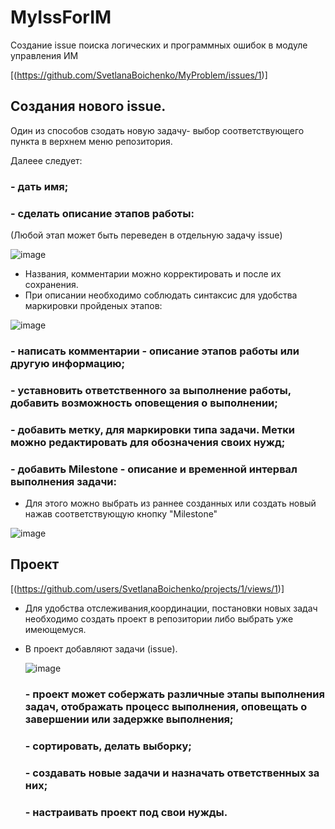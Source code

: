 # MyIssForIM
Создание issue поиска логических и программных ошибок в модуле управления ИМ

[(https://github.com/SvetlanaBoichenko/MyProblem/issues/1)]

## Создания нового issue.
Один из способов сзодать новую задачу- выбор соответствующего пункта в верхнем меню репозитория.

Далеее следует:

  ###   - дать имя;
  ###   - сделать описание этапов работы:
  (Любой этап может быть переведен в отдельную задачу issue)

![image](https://github.com/SvetlanaBoichenko/MyIssForIM/assets/160069590/44adf80d-0fcb-4eaf-86cb-8c5d1df8efb9)

- Названия, комментарии можно корректировать и после их сохранения.
- При описании необходимо соблюдать синтаксис для удобства маркировки пройденых этапов: 

  
![image](https://github.com/SvetlanaBoichenko/MyIssForIM/assets/160069590/3cd7684f-f9b0-4c37-9859-681d7c04f32e)



  ###   -  написать комментарии - описание этапов работы или другую информацию;
  ###   -  уставновить ответственного за выполнение работы, добавить возможность оповещения о выполнении;
  ###   -  добавить метку, для маркировки типа задачи. Метки можно редактировать для обозначения своих нужд;
  ###   -  добавить Milestone -  описание и временной интервал выполнения задачи: 
 - Для этого можно выбрать из раннее созданных или создать новый нажав соответствующую кнопку "Milestone"
   
![image](https://github.com/SvetlanaBoichenko/MyIssForIM/assets/160069590/06d1888f-b255-4c35-92ac-00e1cd7ffb8b)



## Проект 
[(https://github.com/users/SvetlanaBoichenko/projects/1/views/1)]

-  Для удобства отслеживания,координации, постановки новых задач необходимо создать проект в репозитории
либо выбрать уже имеющемуся.
 - В проект  добавляют задачи (issue).
  
   ![image](https://github.com/SvetlanaBoichenko/MyIssForIM/assets/160069590/a566ae68-d94d-4663-8521-550c968e589c)

   ###  -  проект может собержать различные этапы выполнения задач, отображать процесс выполнения, оповещать о завершении или задержке выполнения;
   ###  -  сортировать, делать выборку;
   ###  -  создавать новые задачи и назначать ответственных за них;
   ###  -  настраивать проект под свои нужды. 



   


